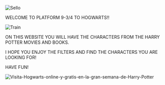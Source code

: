 
![Sello](https://github.com/Adalab/modulo-3-evaluacion-final-MARTABLANCOORTE/assets/147755354/f7264cbc-ef37-4cf8-9522-4d4f7a32402d)

WELCOME TO PLATFORM 9-3/4 TO HOGWARTS!!

![Train](https://github.com/Adalab/modulo-3-evaluacion-final-MARTABLANCOORTE/assets/147755354/a685b301-8afb-4283-a89a-9cf318ce4292)

ON THIS WEBSITE YOU WILL HAVE THE CHARACTERS FROM THE HARRY POTTER MOVIES AND BOOKS.

I HOPE YOU ENJOY THE FILTERS AND FIND THE CHARACTERS YOU ARE LOOKING FOR!

HAVE FUN!

![Visita-Hogwarts-online-y-gratis-en-la-gran-semana-de-Harry-Potter](https://github.com/Adalab/modulo-3-evaluacion-final-MARTABLANCOORTE/assets/147755354/fc207b84-5caa-475f-bc5e-ebd08c7816b5)

